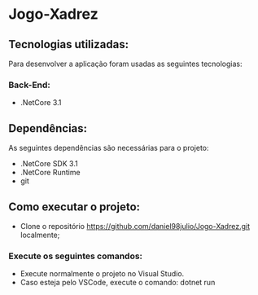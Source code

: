 # Jogo-Xadrez
## Tecnologias utilizadas:
Para desenvolver a aplicação foram usadas as seguintes tecnologias:
### Back-End:
- .NetCore 3.1

## Dependências:
As seguintes dependências são necessárias para o projeto:
- .NetCore SDK 3.1
- .NetCore Runtime
- git

## Como executar o projeto:
- Clone o repositório https://github.com/daniel98julio/Jogo-Xadrez.git localmente;
### Execute os seguintes comandos: 
- Execute normalmente o projeto no Visual Studio.
- Caso esteja pelo VSCode, execute o comando: dotnet run
